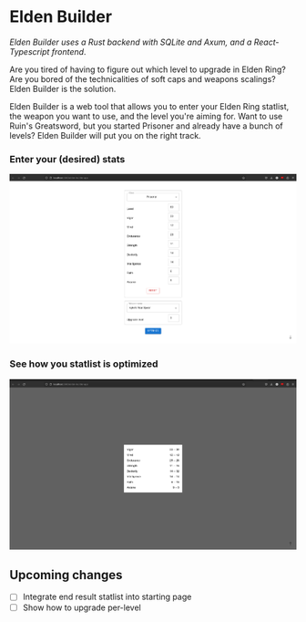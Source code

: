 # Elden Builder

_Elden Builder uses a Rust backend with SQLite and Axum, and a React-Typescript frontend_.

Are you tired of having to figure out which level to upgrade in Elden Ring? Are you bored of the technicalities of soft caps and weapons scalings? Elden Builder is the solution.

Elden Builder is a web tool that allows you to enter your Elden Ring statlist, the weapon you want to use, and the level you're aiming for. Want to use Ruin's Greatsword, but you started Prisoner and already have a bunch of levels? Elden Builder will put you on the right track.

### Enter your (desired) stats
![image info](./images/vyke_input.png)

### See how you statlist is optimized
![image info](./images/vyke_results.png)

## Upcoming changes
- [ ] Integrate end result statlist into starting page
- [ ] Show how to upgrade per-level
